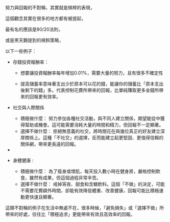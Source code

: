 
努力與回報的不對稱，其實就是槓桿的表現，

這個觀念其實在很多的地方都有被提起，

最有名的應該是80/20法則，

或是黑天鵝提到的槓鈴策略，

以下一些例子：

- 存錢投資報酬率：

   - 想要讓投資報酬率每年增加0.01%，需要大量的努力，且有很多不確定性

   - 提高儲蓄率意味著支出少於原本可以花的錢，能讓你的儲蓄比「原本支出後剩下的錢」多。代表控制花費所帶來的回報，比單純賺取更多金錢所帶來的回報更有效率。

- 社交與人際關係 
	- 積極做什麼： 努力參加各種社交活動，與不同人建立關係，期望能從中獲得幫助或機會。這可能需要消耗大量的時間和精力，但回報不一定顯著。
	- 選擇不做什麼： 拒絕無意義的社交，將時間花在與幾位真正的好友建立深厚關係上。這種「不社交」的選擇，反而能建立起更堅固、更值得信賴的關係網，帶來更長遠的回報。  
-
-  身體健康 :
	* 積極做什麼： 為了瘦身或增肌，每天投入數小時在健身房，嚴格控制飲食，雖然有成果，但這個過程非常辛苦。  
	* 選擇不做什麼： 戒掉宵夜、甜食和含糖飲料。這個「不做」的決定，可能不需要花費額外時間，卻能有效降低體重、改善健康，回報可能比積極運動更快速且顯著。 

這類不對稱的例子在生活中無處不在，很多時候，「避免損失」或「選擇不做」所帶來的好處，往往比「積極追求」更能帶來有效且高效率的回報。 
